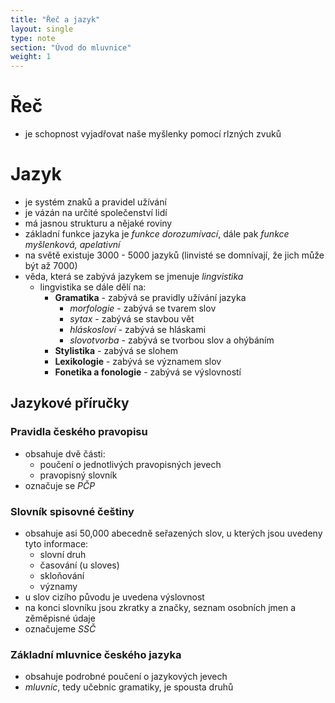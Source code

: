 ```yaml
---
title: "Řeč a jazyk"
layout: single
type: note
section: "Úvod do mluvnice"
weight: 1
---
```

# Řeč
- je schopnost vyjadřovat naše myšlenky pomocí rlzných zvuků
# Jazyk
- je systém znaků a pravidel užívání
- je vázán na určité společenství lidí
- má jasnou strukturu a nějaké roviny
- základní funkce jazyka je _funkce dorozumívací_, dále pak _funkce myšlenková, apelativní_
- na světě existuje 3000 - 5000 jazyků (linvisté se domnívají, že jich může být až 7000)
- věda, která se zabývá jazykem se jmenuje _lingvistika_
    - lingvistika se dále dělí na:
        - **Gramatika** - zabývá se pravidly užívání jazyka
            - _morfologie_ - zabývá se tvarem slov
            - _sytax_ - zabývá se stavbou vět
            - _hláskosloví_ - zabývá se hláskami
            - _slovotvorba_ - zabývá se tvorbou slov a ohýbáním
        - **Stylistika** - zabývá se slohem
        - **Lexikologie** - zabývá se významem slov
        - **Fonetika a fonologie** - zabývá se výslovností
## Jazykové příručky
### Pravidla českého pravopisu
- obsahuje dvě části:
    - poučení o jednotlivých pravopisných jevech
    - pravopisný slovník
- označuje se _PČP_
### Slovník spisovné češtiny
- obsahuje asi 50,000 abecedně seřazených slov, u kterých jsou uvedeny tyto informace:
    - slovní druh
    - časování (u sloves)
    - skloňování
    - významy
- u slov cizího původu je uvedena výslovnost
- na konci slovníku jsou zkratky a značky, seznam osobních jmen a zěměpisné údaje
- označujeme _SSČ_
### Základní mluvnice českého jazyka
- obsahuje podrobné poučení o jazykových jevech
- _mluvnic_, tedy učebnic gramatiky, je spousta druhů